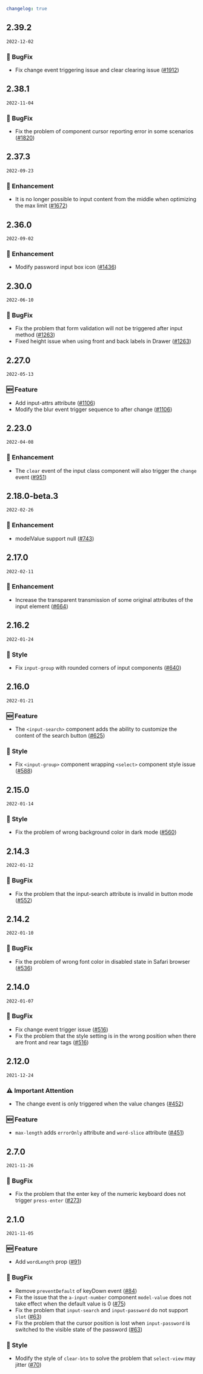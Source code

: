 ```yaml
changelog: true
```

## 2.39.2

`2022-12-02`

### 🐛 BugFix

- Fix change event triggering issue and clear clearing issue ([#1912](https://github.com/arco-design/arco-design-vue/pull/1912))


## 2.38.1

`2022-11-04`

### 🐛 BugFix

- Fix the problem of component cursor reporting error in some scenarios ([#1820](https://github.com/arco-design/arco-design-vue/pull/1820))


## 2.37.3

`2022-09-23`

### 💎 Enhancement

- It is no longer possible to input content from the middle when optimizing the max limit ([#1672](https://github.com/arco-design/arco-design-vue/pull/1672))


## 2.36.0

`2022-09-02`

### 💎 Enhancement

- Modify password input box icon ([#1436](https://github.com/arco-design/arco-design-vue/pull/1436))


## 2.30.0

`2022-06-10`

### 🐛 BugFix

- Fix the problem that form validation will not be triggered after input method ([#1263](https://github.com/arco-design/arco-design-vue/pull/1263))
- Fixed height issue when using front and back labels in Drawer ([#1263](https://github.com/arco-design/arco-design-vue/pull/1263))


## 2.27.0

`2022-05-13`

### 🆕 Feature

- Add input-attrs attribute ([#1106](https://github.com/arco-design/arco-design-vue/pull/1106))
- Modify the blur event trigger sequence to after change ([#1106](https://github.com/arco-design/arco-design-vue/pull/1106))


## 2.23.0

`2022-04-08`

### 💎 Enhancement

- The `clear` event of the input class component will also trigger the `change` event ([#951](https://github.com/arco-design/arco-design-vue/pull/951))


## 2.18.0-beta.3

`2022-02-26`

### 💎 Enhancement

- modelValue support null ([#743](https://github.com/arco-design/arco-design-vue/pull/743))


## 2.17.0

`2022-02-11`

### 💎 Enhancement

- Increase the transparent transmission of some original attributes of the input element ([#664](https://github.com/arco-design/arco-design-vue/pull/664))


## 2.16.2

`2022-01-24`

### 💅 Style

- Fix `input-group` with rounded corners of input components ([#640](https://github.com/arco-design/arco-design-vue/pull/640))


## 2.16.0

`2022-01-21`

### 🆕 Feature

- The `<input-search>` component adds the ability to customize the content of the search button ([#625](https://github.com/arco-design/arco-design-vue/pull/625))

### 💅 Style

- Fix `<input-group>` component wrapping `<select>` component style issue ([#588](https://github.com/arco-design/arco-design-vue/pull/588))


## 2.15.0

`2022-01-14`

### 💅 Style

- Fix the problem of wrong background color in dark mode ([#560](https://github.com/arco-design/arco-design-vue/pull/560))


## 2.14.3

`2022-01-12`

### 🐛 BugFix

- Fix the problem that the input-search attribute is invalid in button mode ([#552](https://github.com/arco-design/arco-design-vue/pull/552))


## 2.14.2

`2022-01-10`

### 🐛 BugFix

- Fix the problem of wrong font color in disabled state in Safari browser ([#536](https://github.com/arco-design/arco-design-vue/pull/536))


## 2.14.0

`2022-01-07`

### 🐛 BugFix

- Fix change event trigger issue ([#516](https://github.com/arco-design/arco-design-vue/pull/516))
- Fix the problem that the style setting is in the wrong position when there are front and rear tags ([#516](https://github.com/arco-design/arco-design-vue/pull/516))


## 2.12.0

`2021-12-24`

### ⚠️ Important Attention

- The change event is only triggered when the value changes ([#452](https://github.com/arco-design/arco-design-vue/pull/452))

### 🆕 Feature

- `max-length` adds `errorOnly` attribute and `word-slice` attribute ([#451](https://github.com/arco-design/arco-design-vue/pull/451))


## 2.7.0

`2021-11-26`

### 🐛 BugFix

- Fix the problem that the enter key of the numeric keyboard does not trigger `press-enter` ([#273](https://github.com/arco-design/arco-design-vue/pull/273))


## 2.1.0

`2021-11-05`

### 🆕 Feature

- Add `wordLength` prop ([#91](https://github.com/arco-design/arco-design-vue/pull/91))

### 🐛 BugFix

- Remove `preventDefault` of keyDown event ([#84](https://github.com/arco-design/arco-design-vue/pull/84))
- Fix the issue that the `a-input-number` component `model-value` does not take effect when the default value is 0 ([#75](https://github.com/arco-design/arco-design-vue/pull/75))
- Fix the problem that `input-search` and `input-password` do not support `slot` ([#63](https://github.com/arco-design/arco-design-vue/pull/63))
- Fix the problem that the cursor position is lost when `input-password` is switched to the visible state of the password ([#63](https://github.com/arco-design/arco-design-vue/pull/63))

### 💅 Style

- Modify the style of `clear-btn` to solve the problem that `select-view` may jitter ([#70](https://github.com/arco-design/arco-design-vue/pull/70))

